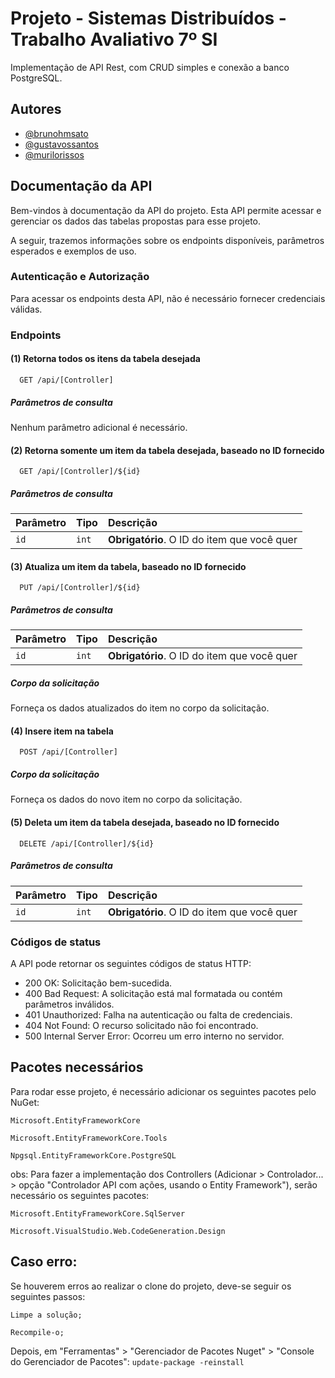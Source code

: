 # Projeto - Sistemas Distribuídos - Trabalho Avaliativo 7º SI

Implementação de API Rest, com CRUD simples e conexão a banco PostgreSQL.

## Autores

- [@brunohmsato](https://github.com/brunohmsato)
- [@gustavossantos](https://github.com/Gustavo-02)
- [@murilorissos](https://github.com/murilorissos)

## Documentação da API

Bem-vindos à documentação da API do projeto. 
Esta API permite acessar e gerenciar os dados das tabelas propostas para esse projeto.

A seguir, trazemos informações sobre os endpoints disponíveis, 
parâmetros esperados e exemplos de uso.

### Autenticação e Autorização
Para acessar os endpoints desta API, não é necessário fornecer credenciais válidas. 

### Endpoints

#### (1) Retorna todos os itens da tabela desejada

```http
  GET /api/[Controller]
```

##### Parâmetros de consulta
Nenhum parâmetro adicional é necessário.



#### (2) Retorna somente um item da tabela desejada, baseado no ID fornecido

```http
  GET /api/[Controller]/${id}
```

##### Parâmetros de consulta

| Parâmetro   | Tipo       | Descrição                                   |
| :---------- | :--------- | :------------------------------------------ |
|   `id`      |   `int`    | **Obrigatório**. O ID do item que você quer |



#### (3) Atualiza um item da tabela, baseado no ID fornecido

```http
  PUT /api/[Controller]/${id}
```

##### Parâmetros de consulta

| Parâmetro   | Tipo       | Descrição                                   |
| :---------- | :--------- | :------------------------------------------ |
|   `id`      |   `int`    | **Obrigatório**. O ID do item que você quer |

##### Corpo da solicitação
Forneça os dados atualizados do item no corpo da solicitação.



#### (4) Insere item na tabela

```http
  POST /api/[Controller]
```

##### Corpo da solicitação
Forneça os dados do novo item no corpo da solicitação.



#### (5) Deleta um item da tabela desejada, baseado no ID fornecido

```http
  DELETE /api/[Controller]/${id}
```

##### Parâmetros de consulta

| Parâmetro   | Tipo       | Descrição                                   |
| :---------- | :--------- | :------------------------------------------ |
|   `id`      |   `int`    | **Obrigatório**. O ID do item que você quer |


### Códigos de status
A API pode retornar os seguintes códigos de status HTTP:

- 200 OK: Solicitação bem-sucedida.
- 400 Bad Request: A solicitação está mal formatada ou contém parâmetros inválidos.
- 401 Unauthorized: Falha na autenticação ou falta de credenciais.
- 404 Not Found: O recurso solicitado não foi encontrado.
- 500 Internal Server Error: Ocorreu um erro interno no servidor.


## Pacotes necessários
Para rodar esse projeto, é necessário adicionar os seguintes pacotes pelo NuGet:

`Microsoft.EntityFrameworkCore`

`Microsoft.EntityFrameworkCore.Tools`

`Npgsql.EntityFrameworkCore.PostgreSQL`


obs: Para fazer a implementação dos Controllers (Adicionar > Controlador... > opção "Controlador API com ações, usando o Entity Framework"), serão necessário os seguintes pacotes:

`Microsoft.EntityFrameworkCore.SqlServer`

`Microsoft.VisualStudio.Web.CodeGeneration.Design`

## Caso erro:

Se houverem erros ao realizar o clone do projeto, deve-se seguir os seguintes passos:

`Limpe a solução;`

`Recompile-o;`

Depois, em "Ferramentas" > "Gerenciador de Pacotes Nuget" > "Console do Gerenciador de Pacotes": `update-package -reinstall`
